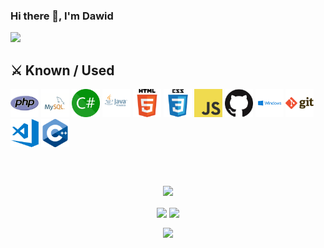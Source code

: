 ### Hi there 👋, I'm Dawid

<!--
**Dawid-Czyzewski/Dawid-Czyzewski** is a ✨ _special_ ✨ repository because its `README.md` (this file) appears on your GitHub profile.
-->
<img src="https://github-readme-stats.vercel.app/api/top-langs/?username=Dawid-Czyzewski&&layout=compact&count_private=true&show_icons=true&theme=dracula" />

## ⚔️ Known / Used

<div>
<a title="PHP">
    <img width="45" src="https://raw.githubusercontent.com/github/explore/master/topics/php/php.png">
</a>
<a title="MYSQL">
    <img width="45" src="https://raw.githubusercontent.com/github/explore/master/topics/mysql/mysql.png">
</a>
    <a title="C#">
    <img width="45" src="https://raw.githubusercontent.com/github/explore/master/topics/csharp/csharp.png">
</a>
    </a>
    <a title="Java">
    <img width="45" src="https://raw.githubusercontent.com/github/explore/master/topics/java/java.png">
</a>
</a>
    </a>
    <a title="HTML">
    <img width="45" src="https://raw.githubusercontent.com/github/explore/master/topics/html/html.png">
</a>
 <a title="CSS">
    <img width="45" src="https://raw.githubusercontent.com/github/explore/master/topics/css/css.png">
</a>
 <a title="Javascript">
    <img width="45" src="https://raw.githubusercontent.com/github/explore/master/topics/javascript/javascript.png">
</a>
 <a title="GitHub">
    <img width="45" src="https://raw.githubusercontent.com/github/explore/master/topics/github/github.png">
</a>
<a title="Windows">
    <img width="45" src="https://raw.githubusercontent.com/github/explore/master/topics/windows/windows.png">
</a>
</a>
<a title="git">
    <img width="45" src="https://raw.githubusercontent.com/github/explore/master/topics/git/git.png">
</a>
<a title="VisualStudioCode">
    <img width="45" src="https://raw.githubusercontent.com/github/explore/80688e429a7d4ef2fca1e82350fe8e3517d3494d/topics/visual-studio-code/visual-studio-code.png">
</a>
<a title="C++">
    <img width="45" src="https://raw.githubusercontent.com/github/explore/80688e429a7d4ef2fca1e82350fe8e3517d3494d/topics/cpp/cpp.png">
</a>
<br>

<pre></pre><br>

<p align="center">
  <img src="https://github-profile-trophy.vercel.app/?username=AdriksOwy&column=7&theme=onedark" width="1200px">
</p>
<p align="center">
  <img align="center" src="https://github-readme-stats.vercel.app/api?username=Dawid-Czyzewski&count_private=true&show_icons=true&theme=tokyonight" width="450px" />
  <img align="center" src="https://github-readme-stats.vercel.app/api/top-langs/?username=Dawid-Czyzewski&layout=compact&theme=tokyonight" width="350px" />
</p>
<p align="center">
  <img align="center" src="https://github-readme-stats.vercel.app/api/wakatime?username=Dawid_Czyzewski&theme=tokyonight" width="550px" />
</p>
<br>

</div>
